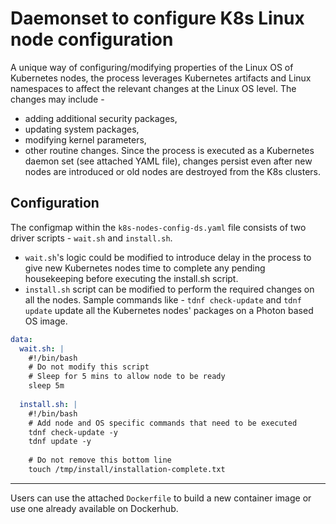 # Daemonset to configure K8s Linux node configuration

A unique way of configuring/modifying properties of the Linux OS of Kubernetes nodes, the process leverages Kubernetes artifacts and Linux namespaces to affect the relevant changes at the Linux OS level. The changes may include -
- adding additional security packages, 
- updating system packages, 
- modifying kernel parameters,
- other routine changes.
Since the process is executed as a Kubernetes daemon set (see attached YAML file), changes persist even after new nodes are introduced or old nodes are destroyed from the K8s clusters.  

## Configuration
The configmap within the `k8s-nodes-config-ds.yaml` file consists of two driver scripts - `wait.sh` and `install.sh`. 
* `wait.sh`'s logic could be modified to introduce delay in the process to give new Kubernetes nodes time to complete any pending housekeeping before executing the install.sh script.  
* `install.sh` script can be modified to perform the required changes on all the nodes. Sample commands like  - `tdnf check-update` and `tdnf update` update all the Kubernetes nodes' packages on a Photon based OS image.

```yaml
data:
  wait.sh: |
    #!/bin/bash
    # Do not modify this script
    # Sleep for 5 mins to allow node to be ready
    sleep 5m
    
  install.sh: |
    #!/bin/bash
    # Add node and OS specific commands that need to be executed
    tdnf check-update -y
    tdnf update -y
    
    # Do not remove this bottom line
    touch /tmp/install/installation-complete.txt
```
---

Users can use the attached `Dockerfile` to build a new container image or use one already available on Dockerhub. 
